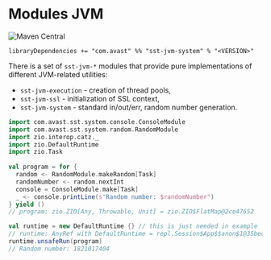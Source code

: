 # Modules JVM

![Maven Central](https://img.shields.io/maven-central/v/com.avast/sst-jvm-system_2.12)

`libraryDependencies += "com.avast" %% "sst-jvm-system" % "<VERSION>"`

There is a set of `sst-jvm-*` modules that provide pure implementations of different JVM-related utilities:

* `sst-jvm-execution` - creation of thread pools,
* `sst-jvm-ssl` - initialization of SSL context,
* `sst-jvm-system` - standard in/out/err, random number generation.

```scala
import com.avast.sst.system.console.ConsoleModule
import com.avast.sst.system.random.RandomModule
import zio.interop.catz._
import zio.DefaultRuntime
import zio.Task
 
val program = for {
  random <- RandomModule.makeRandom[Task]
  randomNumber <- random.nextInt
  console = ConsoleModule.make[Task]
  _ <- console.printLine(s"Random number: $randomNumber")
} yield ()
// program: zio.ZIO[Any, Throwable, Unit] = zio.ZIO$FlatMap@2ce47652

val runtime = new DefaultRuntime {} // this is just needed in example
// runtime: AnyRef with DefaultRuntime = repl.Session$App$$anon$1@35becbd4 // this is just needed in example
runtime.unsafeRun(program)
// Random number: 1821017404
```


